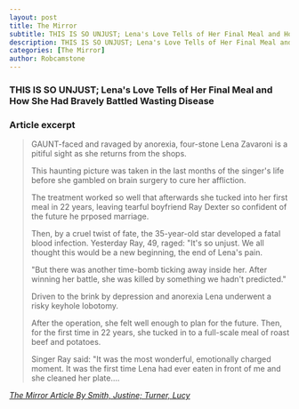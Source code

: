 ```yaml
---
layout: post
title: The Mirror
subtitle: THIS IS SO UNJUST; Lena's Love Tells of Her Final Meal and How She Had Bravely Battled Wasting Disease
description: THIS IS SO UNJUST; Lena's Love Tells of Her Final Meal and How She Had Bravely Battled Wasting Disease.
categories: [The Mirror]
author: Robcamstone
---
```


### THIS IS SO UNJUST; Lena's Love Tells of Her Final Meal and How She Had Bravely Battled Wasting Disease

### Article excerpt
> GAUNT-faced and ravaged by anorexia, four-stone Lena Zavaroni is a pitiful sight as she returns from the shops.
>
> This haunting picture was taken in the last months of the singer's life before she gambled on brain surgery to cure her affliction.
>
> The treatment worked so well that afterwards she tucked into her first meal in 22 years, leaving tearful boyfriend Ray Dexter so confident of the future he prposed marriage.
>
> Then, by a cruel twist of fate, the 35-year-old star developed a fatal blood infection. Yesterday Ray, 49, raged: "It's so unjust. We all thought this would be a new beginning, the end of Lena's pain.
>
> "But there was another time-bomb ticking away inside her. After winning her battle, she was killed by something we hadn't predicted."
>
> Driven to the brink by depression and anorexia Lena underwent a risky keyhole lobotomy.
>
> After the operation, she felt well enough to plan for the future. Then, for the first time in 22 years, she tucked in to a full-scale meal of roast beef and potatoes.
>
> Singer Ray said: "It was the most wonderful, emotionally charged moment. It was the first time Lena had ever eaten in front of me and she cleaned her plate....

<cite>[The Mirror Article By Smith, Justine; Turner, Lucy](https://www.questia.com/article/1G1-60332205/this-is-so-unjust-lena-s-love-tells-of-her-final)</cite>

